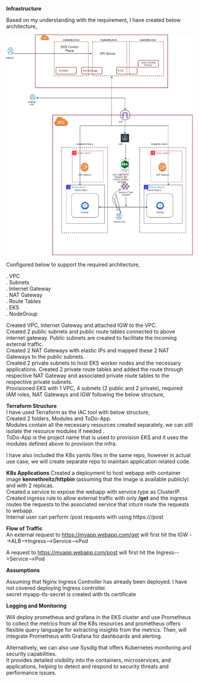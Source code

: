 **Infrastructure**

Based on my understanding with the requirement, I have created below architecture,

![alt text](https://github.com/girishpatil795/aws-infra/blob/main/Architecture/aws-eks.jpg?raw=true)


Configured below to support the required architecture,<br />

. VPC<br />
. Subnets <br />
. Internet Gateway <br />
. NAT Gateway <br />
. Route Tables <br />
. EKS <br />
. NodeGroup <br />

Created VPC, Internet Gateway and attached IGW to the VPC.<br />
Created  2 public subnets and public route tables connected to above internet gateway. Public subnets are created to facilitate the incoming external traffic.<br />
Created 2 NAT Gateways with elastic IPs and mapped these 2 NAT Gateways to the public subnets. <br />
Created 2 private subnets to host EKS worker nodes and the necessary applications. Created 2 private route tables and added the route through respective NAT Gateway and associated private route tables to the respective private subnets.<br />
Provisioned EKS with 1 VPC, 4 subnets (2 public and 2 private), required IAM roles, NAT Gateways and IGW following the below structure,<br />

**Terraform Structure** <br />
I have used Terraform as the IAC tool with below structure,<br />
Created 2 folders, Modules and ToDo-App.<br />
Modules contain all the necessary resources created separately, we can still isolate the resource modules if needed .<br />
ToDo-App is the project name that is used to provision EKS and it uses the modules defined above to provision the infra.<br />

I have also included the K8s yamls files in the same repo, however in actual use case, we will create separate repo to maintain application related code.


**K8s Applications** 
Created a deployment to host webapp with container image **kennethreitz/httpbin** (assuming that the image is available publicly) and with 2 replicas.<br />
Created a service to expose the webapp with service type as ClusterIP.<br />
Created ingress rule to allow external traffic with only **/get** and the ingress routes the requests to the associated service that inturn route the requests to webapp.<br />
Internal user can perform /post requests with using https://<ClusterIP>/post<br />

**Flow of Traffic** <br />
An external request to https://myapp.webapp.com/get will first hit the IGW -->ALB-->Ingress-->Service-->Pod

A request to https://myapp.webapp.com/post will first hit the Ingress-->Service-->Pod


**Assumptions** <br />

Assuming that Nginx Ingress Controller has already been deployed. I have not covered deploying Ingress controller.<br />
secret myapp-tls-secret is created with tls certificate

**Logging and Monitoring** <br />

Will deploy prometheus and grafana in the EKS cluster and use Prometheus to collect the metrics from all the K8s resources and prometheus offers flexible query language for extracting insights from the metrics.
Then, will integrate Prometheus with Grafana for dashboards and alerting.<br />

Alternatively, we can also use Sysdig that offers Kubernetes monitoring and security capabilities.<br /> 
It provides detailed visibility into the containers, microservices, and applications, helping to detect and respond to security threats and performance issues.
